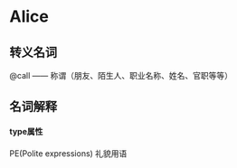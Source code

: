 # Alice


## 转义名词

@call —— 称谓（朋友、陌生人、职业名称、姓名、官职等等）




## 名词解释


#### type属性
PE(Polite expressions)   礼貌用语